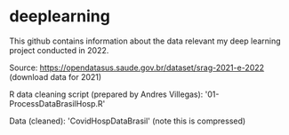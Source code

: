 # deeplearning

This github contains information about the data relevant my deep learning project conducted in 2022. 


Source: https://opendatasus.saude.gov.br/dataset/srag-2021-e-2022 (download data for 2021)

R data cleaning script (prepared by Andres Villegas): '01-ProcessDataBrasilHosp.R'

Data (cleaned): 'CovidHospDataBrasil' (note this is compressed)
